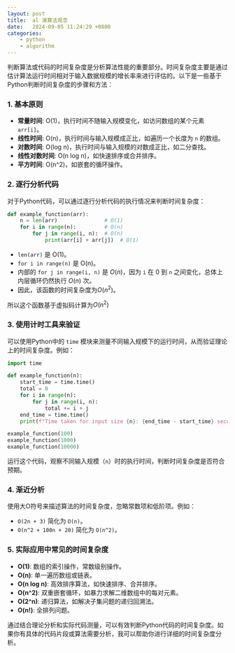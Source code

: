 ```yaml
---
layout: post
title:  al 演算法观念
date:   2024-09-05 11:24:29 +0800
categories: 
    - python 
    - algorithm
---
```


判断算法或代码的时间复杂度是分析算法性能的重要部分。时间复杂度主要是通过估计算法运行时间相对于输入数据规模的增长率来进行评估的。以下是一些基于Python判断时间复杂度的步骤和方法：

### 1. **基本原则**
   - **常量时间**: O(1)，执行时间不随输入规模变化，如访问数组的某个元素 `arr[i]`。
   - **线性时间**: O(n)，执行时间与输入规模成正比，如遍历一个长度为 `n` 的数组。
   - **对数时间**: O(log n)，执行时间与输入规模的对数成正比，如二分查找。
   - **线性对数时间**: O(n log n)，如快速排序或合并排序。
   - **平方时间**: O(n^2)，如嵌套的循环操作。

### 2. **逐行分析代码**
   对于Python代码，可以通过逐行分析代码的执行情况来判断时间复杂度：

   ```python
   def example_function(arr):
       n = len(arr)               # O(1)
       for i in range(n):         # O(n)
           for j in range(i, n):  # O(n)
               print(arr[i] + arr[j])  # O(1)
   ```

   - `len(arr)` 是 O(1)。
   - `for i in range(n)` 是 O(n)。
   - 内部的 `for j in range(i, n)` 是 $O(n)$，因为 `i` 在 0 到 `n` 之间变化，总体上内层循环仍然执行 $O(n)$ 次。
   - 因此，该函数的时间复杂度为$O(n^2)$。

   所以这个函数基于虚拟码计算为$O(n^2)$

### 3. **使用计时工具来验证**
   可以使用Python中的 `time` 模块来测量不同输入规模下的运行时间，从而验证理论上的时间复杂度。例如：

   ```python
   import time

   def example_function(n):
       start_time = time.time()
       total = 0
       for i in range(n):
           for j in range(i, n):
               total += i + j
       end_time = time.time()
       print(f"Time taken for input size {n}: {end_time - start_time} seconds")

   example_function(100)
   example_function(1000)
   example_function(10000)
   ```

   运行这个代码，观察不同输入规模（`n`）时的执行时间，判断时间复杂度是否符合预期。

### 4. **渐近分析**
   使用大O符号来描述算法的时间复杂度，忽略常数项和低阶项。例如：

   - `O(2n + 3)` 简化为 `O(n)`。
   - `O(n^2 + 100n + 20)` 简化为 `O(n^2)`。

### 5. **实际应用中常见的时间复杂度**
   - **O(1)**: 数组的索引操作，常数级别操作。
   - **O(n)**: 单一遍历数组或链表。
   - **O(n log n)**: 高效排序算法，如快速排序、合并排序。
   - **O(n^2)**: 双重嵌套循环，如暴力求解二维数组中的每对元素。
   - **O(2^n)**: 递归算法，如解决子集问题的递归回溯法。
   - **O(n!)**: 全排列问题。

通过结合理论分析和实际代码测量，可以有效判断Python代码的时间复杂度。如果你有具体的代码片段或算法需要分析，我可以帮助你进行详细的时间复杂度分析。